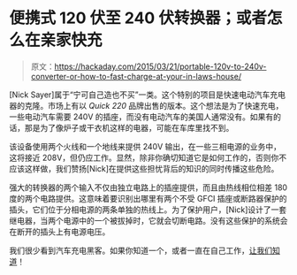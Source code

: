# 便携式 120 伏至 240 伏转换器；或者怎么在亲家快充

> 原文：<https://hackaday.com/2015/03/21/portable-120v-to-240v-converter-or-how-to-fast-charge-at-your-in-laws-house/>

[Nick Sayer]属于“宁可自己造也不买”一类。这个特别的项目是快速电动汽车充电器的克隆。市场上有以 *Quick 220* 品牌出售的版本。这个想法是为了快速充电，一些电动汽车需要 240V 的插座，而没有电动汽车的美国人通常没有。如果有的话，那是为了像炉子或干衣机这样的电器，可能在车库里找不到。

该设备使用两个火线和一个地线来提供 240V 输出，在一些三相电源的业务中，这将接近 208V，但仍应工作。显然，除非你确切知道它是如何工作的，否则你不应该这样做，我们赞扬[Nick]在提供这些担忧背后的知识的同时传播这些危险。

强大的转换器的两个输入不仅由独立电路上的插座提供，而且由热线相位相差 180 度的两个电路提供。这意味着要识别出哪里有两个不受 GFCI 插座或断路器保护的插头，它们位于分相电源的两条单独的热线上。为了保护用户，[Nick]设计了一套继电器，当两个电源中的一个被拔掉时，它就会切断电路。没有这些保护的系统会在断开的插头上有电源电压。

我们很少看到汽车充电黑客。如果你知道一个，或者一直在自己工作，[让我们知道](http://hackaday.com/submit-a-tip/)！